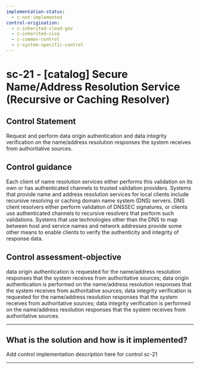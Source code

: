 ```yaml
---
implementation-status:
  - c-not-implemented
control-origination:
  - c-inherited-cloud-gov
  - c-inherited-cisa
  - c-common-control
  - c-system-specific-control
---
```


# sc-21 - \[catalog\] Secure Name/Address Resolution Service (Recursive or Caching Resolver)

## Control Statement

Request and perform data origin authentication and data integrity verification on the name/address resolution responses the system receives from authoritative sources.

## Control guidance

Each client of name resolution services either performs this validation on its own or has authenticated channels to trusted validation providers. Systems that provide name and address resolution services for local clients include recursive resolving or caching domain name system (DNS) servers. DNS client resolvers either perform validation of DNSSEC signatures, or clients use authenticated channels to recursive resolvers that perform such validations. Systems that use technologies other than the DNS to map between host and service names and network addresses provide some other means to enable clients to verify the authenticity and integrity of response data.

## Control assessment-objective

data origin authentication is requested for the name/address resolution responses that the system receives from authoritative sources;
data origin authentication is performed on the name/address resolution responses that the system receives from authoritative sources;
data integrity verification is requested for the name/address resolution responses that the system receives from authoritative sources;
data integrity verification is performed on the name/address resolution responses that the system receives from authoritative sources.

______________________________________________________________________

## What is the solution and how is it implemented?

Add control implementation description here for control sc-21

______________________________________________________________________
